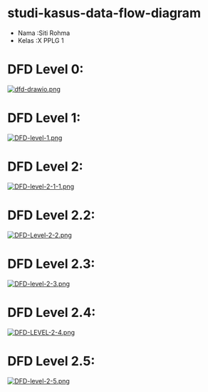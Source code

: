 # studi-kasus-data-flow-diagram

- Nama  :Siti Rohma
- Kelas :X PPLG 1

# DFD Level 0:
[![dfd-drawio.png](https://i.postimg.cc/pX4YC7h9/dfd-drawio.png)](https://postimg.cc/RN1HVgT9)

# DFD Level 1:
[![DFD-level-1.png](https://i.postimg.cc/RVdQ5FDH/DFD-level-1.png)](https://postimg.cc/2VqBnzmk)

# DFD Level 2:
[![DFD-level-2-1-1.png](https://i.postimg.cc/zX7Mtqwd/DFD-level-2-1-1.png)](https://postimg.cc/bsG3dcBb)

# DFD Level 2.2:
[![DFD-Level-2-2.png](https://i.postimg.cc/Qt5N1FTY/DFD-Level-2-2.png)](https://postimg.cc/ZBbhhKj6)

# DFD Level 2.3:
[![DFD-level-2-3.png](https://i.postimg.cc/xCqM2yBJ/DFD-level-2-3.png)](https://postimg.cc/vgFc79Yb)

# DFD Level 2.4:
[![DFD-LEVEL-2-4.png](https://i.postimg.cc/ydXCfSyD/DFD-LEVEL-2-4.png)](https://postimg.cc/9RMk00S2)

# DFD Level 2.5:
[![DFD-level-2-5.png](https://i.postimg.cc/brr8sw1d/DFD-level-2-5.png)](https://postimg.cc/DJ9RNFjK)
